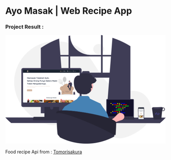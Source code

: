 # Ayo Masak | Web Recipe App

### Project Result :
<img src="src/assets/result/final-result.svg" />

Food recipe Api from :
[Tomorisakura](https://github.com/tomorisakura/unofficial-masakapahariini-api)


